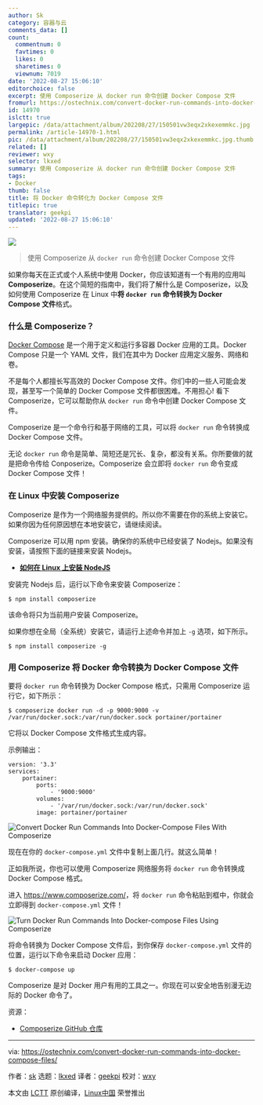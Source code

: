 ```yaml
---
author: Sk
category: 容器与云
comments_data: []
count:
  commentnum: 0
  favtimes: 0
  likes: 0
  sharetimes: 0
  viewnum: 7019
date: '2022-08-27 15:06:10'
editorchoice: false
excerpt: 使用 Composerize 从 docker run 命令创建 Docker Compose 文件
fromurl: https://ostechnix.com/convert-docker-run-commands-into-docker-compose-files/
id: 14970
islctt: true
largepic: /data/attachment/album/202208/27/150501vw3eqx2xkexemmkc.jpg
permalink: /article-14970-1.html
pic: /data/attachment/album/202208/27/150501vw3eqx2xkexemmkc.jpg.thumb.jpg
related: []
reviewer: wxy
selector: lkxed
summary: 使用 Composerize 从 docker run 命令创建 Docker Compose 文件
tags:
- Docker
thumb: false
title: 将 Docker 命令转化为 Docker Compose 文件
titlepic: true
translator: geekpi
updated: '2022-08-27 15:06:10'
---
```


![](/data/attachment/album/202208/27/150501vw3eqx2xkexemmkc.jpg)



> 
> 使用 Composerize 从 `docker run` 命令创建 Docker Compose 文件
> 
> 
> 


如果你每天在正式或个人系统中使用 Docker，你应该知道有一个有用的应用叫 **Composerize**。在这个简短的指南中，我们将了解什么是 Composerize，以及如何使用 Composerize 在 Linux 中**将 `docker run` 命令转换为 Docker Compose 文件**格式。


### 什么是 Composerize？


[Docker Compose](https://ostechnix.com/introduction-to-docker-compose/) 是一个用于定义和运行多容器 Docker 应用的工具。Docker Compose 只是一个 YAML 文件，我们在其中为 Docker 应用定义服务、网络和卷。


不是每个人都擅长写高效的 Docker Compose 文件。你们中的一些人可能会发现，甚至写一个简单的 Docker Compose 文件都很困难。不用担心! 看下 Composerize，它可以帮助你从 `docker run` 命令中创建 Docker Compose 文件。


Composerize 是一个命令行和基于网络的工具，可以将 `docker run` 命令转换成 Docker Compose 文件。


无论 `docker run` 命令是简单、简短还是冗长、复杂，都没有关系。你所要做的就是把命令传给 Conposerize。Composerize 会立即将 `docker run` 命令变成 Docker Compose 文件！


### 在 Linux 中安装 Composerize


Composerize 是作为一个网络服务提供的。所以你不需要在你的系统上安装它。如果你因为任何原因想在本地安装它，请继续阅读。


Composerize 可以用 npm 安装。确保你的系统中已经安装了 Nodejs。如果没有安装，请按照下面的链接来安装 Nodejs。


* **[如何在 Linux 上安装 NodeJS](https://ostechnix.com/install-node-js-linux/)**


安装完 Nodejs 后，运行以下命令来安装 Composerize：



```
$ npm install composerize

```

该命令将只为当前用户安装 Composerize。


如果你想在全局（全系统）安装它，请运行上述命令并加上 `-g` 选项，如下所示。



```
$ npm install composerize -g

```

### 用 Composerize 将 Docker 命令转换为 Docker Compose 文件


要将 `docker run` 命令转换为 Docker Compose 格式，只需用 Composerize 运行它，如下所示：



```
$ composerize docker run -d -p 9000:9000 -v /var/run/docker.sock:/var/run/docker.sock portainer/portainer

```

它将以 Docker Compose 文件格式生成内容。


示例输出：



```
version: '3.3'
services:
    portainer:
        ports:
            - '9000:9000'
        volumes:
            - '/var/run/docker.sock:/var/run/docker.sock'
        image: portainer/portainer

```

![Convert Docker Run Commands Into Docker-Compose Files With Composerize](/data/attachment/album/202208/27/150610mh2g9xf2w9f952f0.png)


现在在你的 `docker-compose.yml` 文件中复制上面几行。就这么简单！


正如我所说，你也可以使用 Composerize 网络服务将 `docker run` 命令转换成 Docker Compose 格式。


进入 <https://www.composerize.com/>，将 `docker run` 命令粘贴到框中，你就会立即得到 `docker-compose.yml` 文件！


![Turn Docker Run Commands Into Docker-compose Files Using Composerize](/data/attachment/album/202208/27/150611wws7rk5ekrzokksz.png)


将命令转换为 Docker Compose 文件后，到你保存 `docker-compose.yml` 文件的位置，运行以下命令来启动 Docker 应用：



```
$ docker-compose up

```

Composerize 是对 Docker 用户有用的工具之一。你现在可以安全地告别漫无边际的 Docker 命令了。


资源：


* [Composerize GitHub 仓库](https://github.com/magicmark/composerize)




---


via: <https://ostechnix.com/convert-docker-run-commands-into-docker-compose-files/>


作者：[sk](https://ostechnix.com/author/sk/) 选题：[lkxed](https://github.com/lkxed) 译者：[geekpi](https://github.com/geekpi) 校对：[wxy](https://github.com/wxy)


本文由 [LCTT](https://github.com/LCTT/TranslateProject) 原创编译，[Linux中国](https://linux.cn/) 荣誉推出